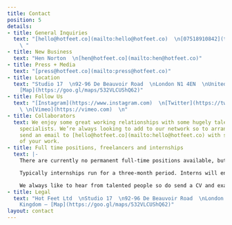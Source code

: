 ```yaml
---
title: Contact
position: 5
details:
- title: General Inquiries
  text: "[hello@hotfeet.co](mailto:hello@hotfeet.co)  \n[07518910842](tel:07518910842)
    \ "
- title: New Business
  text: "Hen Norton  \n[hen@hotfeet.co](mailto:hen@hotfeet.co)"
- title: Press + Media
  text: "[press@hotfeet.co](mailto:press@hotfeet.co)"
- title: Location
  text: "Studio 17  \n92-96 De Beauvoir Road  \nLondon N1 4EN  \nUnited Kingdom —
    [Map](https://goo.gl/maps/532VLCUShQ62)"
- title: Follow Us
  text: "[Instagram](https://www.instagram.com)  \n[Twitter](https://twitter.com)
    \ \n[Vimeo](https://vimeo.com)  \n"
- title: Collaborators
  text: We enjoy some great working relationships with some hugely talented creative
    specialists. We’re always looking to add to our network so to arrange a chat,
    send an email to [hello@hotfeet.co](mailto:hello@hotfeet.co) with some examples
    of your work.
- title: Full time positions, freelancers and internships
  text: |-
    There are currently no permanent full-time positions available, but we do occasionally use freelancers and sometimes run paid internships.

    Typically internships run for a three-month period. Interns will enjoy valuable hands-on experience in a friendly, busy studio contributing directly to client projects.

    We always like to hear from talented people so do send a CV and examples of your work (no PDFs over 5MB please) to [work@hotfeet.co](mailto:work@hotfeet.co) and let us know which role you are looking for.
- title: Legal
  text: "Hot Feet Ltd  \nStudio 17  \n92-96 De Beauvoir Road  \nLondon N1 4EN  \nUnited
    Kingdom — [Map](https://goo.gl/maps/532VLCUShQ62)"
layout: contact
---
```


